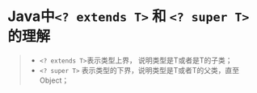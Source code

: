 # Java中`<? extends T>` 和 `<? super T>` 的理解

>* `<? extends T>`表示类型上界， 说明类型是T或者是T的子类；
>* `<? super T>`  表示类型的下界，说明类型是T或者T的父类，直至Object；
